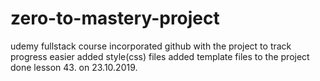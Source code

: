 # zero-to-mastery-project
udemy fullstack course
incorporated github with the project to track progress easier
added style(css) files
added template files to the project
done lesson 43. on 23.10.2019.